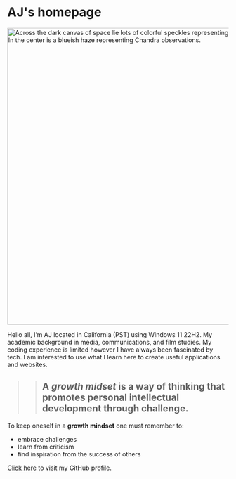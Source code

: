 # **AJ's homepage**
<img src="https://www.cnet.com/a/img/resize/867214f22a06b84f9fe6281e17466f6e60599e02/hub/2022/10/06/a5cc3ee2-e72e-4cf2-a1d7-8a31f76b1d07/chandrawebb-smacs0723-comp.jpg?auto=webp&amp;fit=crop&amp;height=675&amp;precrop=864,485,x0,y231&amp;width=1200" class="" alt="Across the dark canvas of space lie lots of colorful speckles representing galaxies. Many look like streaks because they're warped from our vantage point by gravitational lensing. In the center is a blueish haze representing Chandra observations." height="675" width="1200" fetchpriority="high">

Hello all, I’m AJ located in California (PST) using Windows 11 22H2. My academic background in media, communications, and film studies. My coding experience is limited however I have always been fascinated by tech.  I am interested to use what I learn here to create useful applications and websites.

>>## A *growth midset* is a way of thinking that promotes personal intellectual development through challenge. 

To keep oneself in a **growth mindset** one must remember to:
- embrace challenges
- learn from criticism
- find inspiration from the success of others

[Click here](https://github.com/aj51243731) to visit my GitHub profile.
